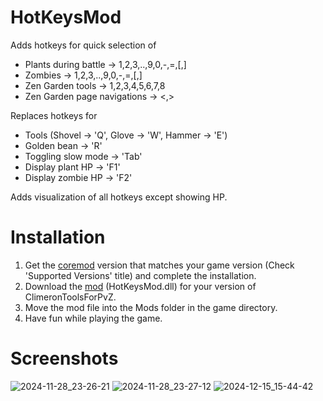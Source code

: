 # HotKeysMod
Adds hotkeys for quick selection of
* Plants during battle -> 1,2,3,..,9,0,-,=,[,]
* Zombies -> 1,2,3,..,9,0,-,=,[,]
* Zen Garden tools -> 1,2,3,4,5,6,7,8
* Zen Garden page navigations -> <,>

Replaces hotkeys for
* Tools (Shovel -> 'Q', Glove -> 'W', Hammer -> 'E')
* Golden bean -> 'R'
* Toggling slow mode -> 'Tab'
* Display plant HP -> 'F1'
* Display zombie HP -> 'F2'

Adds visualization of all hotkeys except showing HP.
# Installation
1. Get the [coremod](https://github.com/Climeron/PvZ-Fusion-Tools) version that matches your game version (Check 'Supported Versions' title) and complete the installation.
2. Download the [mod](https://github.com/Climeron/PvZ-Fusion-HotKeys-Mod/releases) (HotKeysMod.dll) for your version of ClimeronToolsForPvZ.
3. Move the mod file into the Mods folder in the game directory.
4. Have fun while playing the game.
# Screenshots
![2024-11-28_23-26-21](https://github.com/user-attachments/assets/0d7e2b9c-88bf-4d2d-bfa4-c4d7f1cc63b1)
![2024-11-28_23-27-12](https://github.com/user-attachments/assets/045537a5-d896-4175-a944-57ced19acbf1)
![2024-12-15_15-44-42](https://github.com/user-attachments/assets/845c1160-bdf6-4ffa-83d4-86481fa7dc78)

